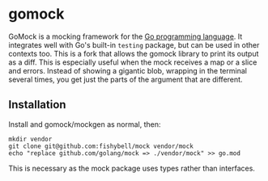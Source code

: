 gomock
======

GoMock is a mocking framework for the [Go programming language](https://golang.org). It
integrates well with Go's built-in `testing` package, but can be used in other
contexts too. This is a fork that allows the gomock library to print its output 
as a diff. This is especially useful when the mock receives a map or a slice
and errors. Instead of showing a gigantic blob, wrapping in the terminal several
times, you get just the parts of the argument that are different.


Installation
------------

Install and gomock/mockgen as normal, then:

    mkdir vendor
    git clone git@github.com:fishybell/mock vendor/mock
    echo "replace github.com/golang/mock => ./vendor/mock" >> go.mod

This is necessary as the mock package uses types rather than interfaces.
